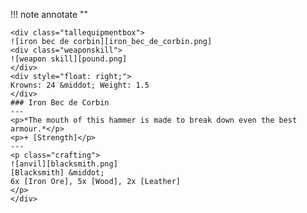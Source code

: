 !!! note annotate ""

    <div class="tallequipmentbox">
    ![iron bec de corbin][iron_bec_de_corbin.png]
    <div class="weaponskill">
    ![weapon skill][pound.png]
    </div>
    <div style="float: right;">
    Krowns: 24 &middot; Weight: 1.5
    </div>
    ### Iron Bec de Corbin
    ---
    <p>*The mouth of this hammer is made to break down even the best armour.*</p>
    <p>+ [Strength]</p>
    ---
    <p class="crafting">
    ![anvil][blacksmith.png] 
    [Blacksmith] &middot; 
    6x [Iron Ore], 5x [Wood], 2x [Leather]
    </p>
    </div>
